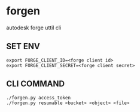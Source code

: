 # forgen
autodesk forge uttil cli

## SET ENV

```
export FORGE_CLIENT_ID=<forge client id>
export FORGE_CLIENT_SECRET=<forge client secret>
```

## CLI COMMAND

```
./forgen.py access_token
./forgen.py resumable <bucket> <object> <file>
```
